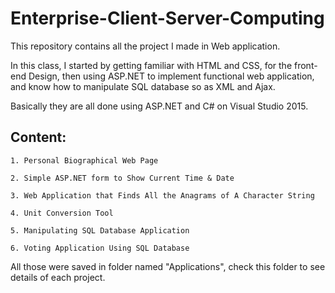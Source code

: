 # Enterprise-Client-Server-Computing
This repository contains all the project I made in Web application.  
  
In this class,  I started by getting familiar with HTML and CSS, for the front-end Design, then using ASP.NET to implement functional web application, and know how to manipulate SQL database so as XML and Ajax.
  
Basically they are all done using ASP.NET and C# on Visual Studio 2015.  
  
## Content:  


    1. Personal Biographical Web Page
      
    2. Simple ASP.NET form to Show Current Time & Date
      
    3. Web Application that Finds All the Anagrams of A Character String
      
    4. Unit Conversion Tool 
      
    5. Manipulating SQL Database Application
      
    6. Voting Application Using SQL Database
      
  
  
All those were saved in folder named "Applications", check this folder to see details of each project.
